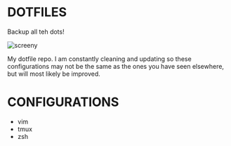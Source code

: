 # DOTFILES
Backup all teh dots!

![screeny]()

My dotfile repo. I am constantly cleaning and updating so these configurations may not be the same as the ones you have seen elsewhere, but will most likely be improved.

# CONFIGURATIONS
- vim
- tmux
- zsh

